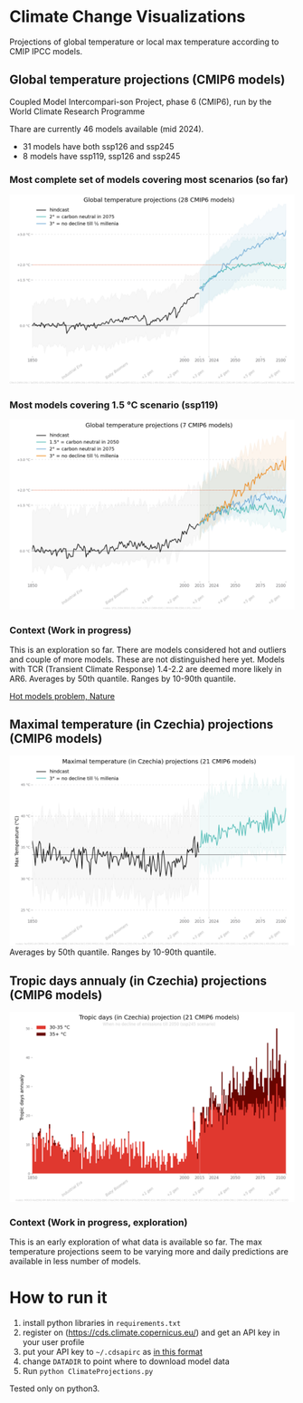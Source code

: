 # Climate Change Visualizations
Projections of global temperature or local max temperature according to CMIP IPCC models.

## Global temperature projections (CMIP6 models)
Coupled Model Intercompari-son Project, phase 6 (CMIP6), run by the World Climate Research Programme

Thare are currently 46 models available (mid 2024). 
- 31 models have both ssp126 and ssp245 
- 8 models have ssp119, ssp126 and ssp245 



### Most complete set of models covering most scenarios (so far)
![Global temperature projections (CMIP6 models)](charts/latest_most_complete.png)

### Most models covering 1.5 °C scenario (ssp119)
![Global temperature projections (CMIP6 models)](charts/latest_ssp119.png)

### Context (Work in progress)
This is an exploration so far. There are models considered hot and outliers and couple of more models. These are not distinguished here yet. 
Models with TCR (Transient Climate Response) 1.4-2.2 are deemed more likely in AR6. 
Averages by 50th quantile. Ranges by 10-90th quantile.

[Hot models problem, Nature](https://www.nature.com/articles/d41586-022-01192-2.epdf)

## Maximal temperature (in Czechia) projections (CMIP6 models)
![Local temperature max projections (CMIP6 models)](charts/latest_max.png)
Averages by 50th quantile. Ranges by 10-90th quantile.

## Tropic days annualy (in Czechia) projections (CMIP6 models)
![Local tropic days in summer months with the max temperature over 30 °C projections (CMIP6 models)](charts/latest_tropic.png)

### Context (Work in progress, exploration)
This is an early exploration of what data is available so far. The max temperature projections seem to be varying more and daily predictions are available in less number of models. 

# How to run it
1. install python libraries in `requirements.txt`
2. register on (https://cds.climate.copernicus.eu/) and get an API key in your user profile
3. put your API key to `~/.cdsapirc` as [in this format](https://cds.climate.copernicus.eu/api-how-to)
4. change `DATADIR` to point where to download model data
5. Run `python ClimateProjections.py`

Tested only on python3.
